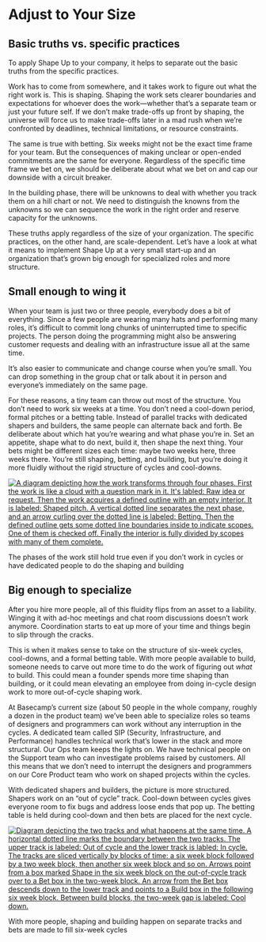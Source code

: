# Adjust to Your Size

## Basic truths vs. specific practices

To apply Shape Up to your company, it helps to separate out the basic truths from the specific practices.

Work has to come from somewhere, and it takes work to figure out what the right work is. This is shaping. Shaping the work sets clearer boundaries and expectations for whoever does the work—whether that’s a separate team or just your future self. If we don’t make trade-offs up front by shaping, the universe will force us to make trade-offs later in a mad rush when we’re confronted by deadlines, technical limitations, or resource constraints.

The same is true with betting. Six weeks might not be the exact time frame for your team. But the consequences of making unclear or open-ended commitments are the same for everyone. Regardless of the specific time frame we bet on, we should be deliberate about what we bet on and cap our downside with a circuit breaker.

In the building phase, there will be unknowns to deal with whether you track them on a hill chart or not. We need to distinguish the knowns from the unknowns so we can sequence the work in the right order and reserve capacity for the unknowns.

These truths apply regardless of the size of your organization. The specific practices, on the other hand, are scale-dependent. Let’s have a look at what it means to implement Shape Up at a very small start-up and an organization that’s grown big enough for specialized roles and more structure.

## Small enough to wing it

When your team is just two or three people, everybody does a bit of everything. Since a few people are wearing many hats and performing many roles, it’s difficult to commit long chunks of uninterrupted time to specific projects. The person doing the programming might also be answering customer requests and dealing with an infrastructure issue all at the same time.

It’s also easier to communicate and change course when you’re small. You can drop something in the group chat or talk about it in person and everyone’s immediately on the same page.

For these reasons, a tiny team can throw out most of the structure. You don’t need to work six weeks at a time. You don’t need a cool-down period, formal pitches or a betting table. Instead of parallel tracks with dedicated shapers and builders, the same people can alternate back and forth. Be deliberate about which hat you’re wearing and what phase you’re in. Set an appetite, shape what to do next, build it, then shape the next thing. Your bets might be different sizes each time: maybe two weeks here, three weeks there. You’re still shaping, betting, and building, but you’re doing it more fluidly without the rigid structure of cycles and cool-downs.

[![A diagram depicting how the work transforms through four phases. First the work is like a cloud with a question mark in it. It's labled: Raw idea or request. Then the work acquires a defined outline with an empty interior. It is labeled: Shaped pitch. A vertical dotted line separates the next phase, and an arrow curling over the dotted line is labeled: Betting. Then the defined outline gets some dotted line boundaries inside to indicate scopes. One of them is checked off. Finally the interior is fully divided by scopes with many of them complete.](phases_of_work-c2d3f6225e1b92af9453047a4364a174099de56289f0082a3d39673c20bd2db3.png)](phases_of_work-c2d3f6225e1b92af9453047a4364a174099de56289f0082a3d39673c20bd2db3.png)

The phases of the work still hold true even if you don’t work in cycles or have dedicated people to do the shaping and building

## Big enough to specialize

After you hire more people, all of this fluidity flips from an asset to a liability. Winging it with ad-hoc meetings and chat room discussions doesn’t work anymore. Coordination starts to eat up more of your time and things begin to slip through the cracks.

This is when it makes sense to take on the structure of six-week cycles, cool-downs, and a formal betting table. With more people available to build, someone needs to carve out more time to do the work of figuring out *what* to build. This could mean a founder spends more time shaping than building, or it could mean elevating an employee from doing in-cycle design work to more out-of-cycle shaping work.

At Basecamp’s current size (about 50 people in the whole company, roughly a dozen in the product team) we’ve been able to specialize roles so teams of designers and programmers can work without any interruption in the cycles. A dedicated team called SIP (Security, Infrastructure, and Performance) handles technical work that’s lower in the stack and more structural. Our Ops team keeps the lights on. We have technical people on the Support team who can investigate problems raised by customers. All this means that we don’t need to interrupt the designers and programmers on our Core Product team who work on shaped projects within the cycles.

With dedicated shapers and builders, the picture is more structured. Shapers work on an “out of cycle” track. Cool-down between cycles gives everyone room to fix bugs and address loose ends that pop up. The betting table is held during cool-down and then bets are placed for the next cycle.

[![Diagram depicting the two tracks and what happens at the same time. A horizontal dotted line marks the boundary between the two tracks. The upper track is labeled: Out of cycle and the lower track is labled: In cycle. The tracks are sliced vertically by blocks of time: a six week block followed by a two week block, then another six week block and so on. Arrows point from a box marked Shape in the six week block on the out-of-cycle track over to a Bet box in the two-week block. An arrow from the Bet box descends down to the lower track and points to a Build box in the following six week block. Between build blocks, the two-week gap is labeled: Cool down.](two_tracks-e8df2166d8c2f842aeb9dc0e8e5f5a02134c8e315cbe1b353adfd71955305a19.png)](two_tracks-e8df2166d8c2f842aeb9dc0e8e5f5a02134c8e315cbe1b353adfd71955305a19.png)

With more people, shaping and building happen on separate tracks and bets are made to fill six-week cycles
